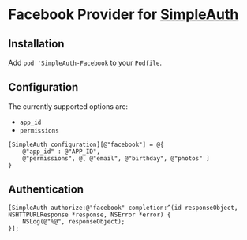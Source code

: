 # Facebook Provider for [SimpleAuth](https://github.com/SimpleAuth/SimpleAuth)

## Installation

Add `pod 'SimpleAuth-Facebook` to your `Podfile`.

## Configuration

The currently supported options are:

- `app_id`
- `permissions`

````objc
[SimpleAuth configuration][@"facebook"] = @{
	@"app_id" : @"APP_ID",
	@"permissions", @[ @"email", @"birthday", @"photos" ]
}
````

## Authentication

````objc
[SimpleAuth authorize:@"facebook" completion:^(id responseObject, NSHTTPURLResponse *response, NSError *error) {
    NSLog(@"%@", responseObject);
}];
````

